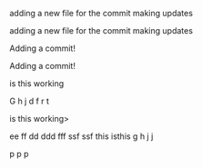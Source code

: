 
adding a new file for the commit making updates 

adding a new file for the commit making updates


Adding a commit!

Adding a commit!

is this working

G
h
j
d
f
r
t


is this working>




ee
ff
dd
ddd
fff
ssf
ssf
this isthis 
g
h
j
j

p
p
p

